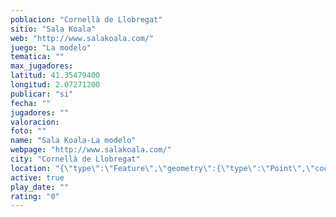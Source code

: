 ```yaml
---
poblacion: "Cornellà de Llobregat"
sitio: "Sala Koala"
web: "http://www.salakoala.com/"
juego: "La modelo"
tematica: ""
max_jugadores: 
latitud: 41.35479400
longitud: 2.07271200
publicar: "si"
fecha: ""
jugadores: ""
valoracion: 
foto: ""
name: "Sala Koala-La modelo"
webpage: "http://www.salakoala.com/"
city: "Cornellà de Llobregat"
location: "{\"type\":\"Feature\",\"geometry\":{\"type\":\"Point\",\"coordinates\":[41.354794,2.072712]}}"
active: true
play_date: ""
rating: "0"
---
```

